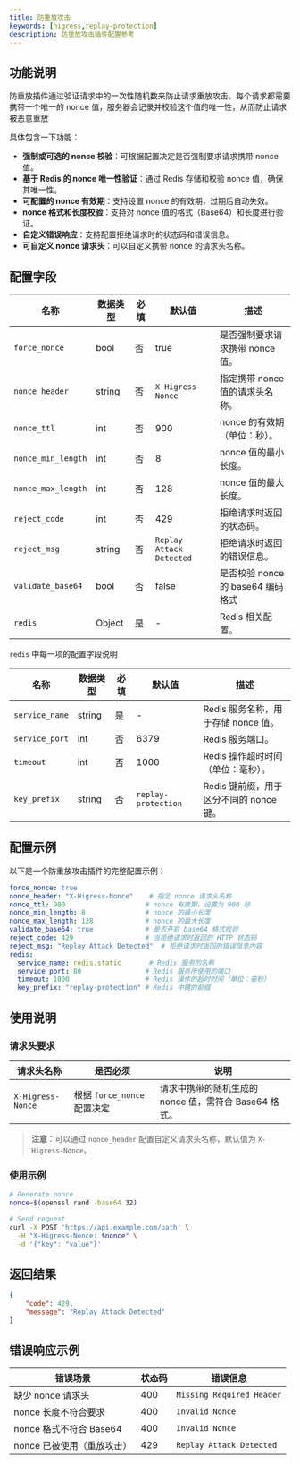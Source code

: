 ```yaml
---
title: 防重放攻击
keywords: [higress,replay-protection]
description: 防重放攻击插件配置参考
---
```


## 功能说明

防重放插件通过验证请求中的一次性随机数来防止请求重放攻击。每个请求都需要携带一个唯一的 nonce 值，服务器会记录并校验这个值的唯一性，从而防止请求被恶意重放

具体包含一下功能：

- **强制或可选的 nonce 校验**：可根据配置决定是否强制要求请求携带 nonce 值。
- **基于 Redis 的 nonce 唯一性验证**：通过 Redis 存储和校验 nonce 值，确保其唯一性。
- **可配置的 nonce 有效期**：支持设置 nonce 的有效期，过期后自动失效。
- **nonce 格式和长度校验**：支持对 nonce 值的格式（Base64）和长度进行验证。
- **自定义错误响应**：支持配置拒绝请求时的状态码和错误信息。
- **可自定义 nonce 请求头**：可以自定义携带 nonce 的请求头名称。

## 配置字段

| 名称                | 数据类型 | 必填 | 默认值          | 描述                              |
|----------------------|--------|------|-----------------|---------------------------------|
| `force_nonce`        | bool   | 否   | true      | 是否强制要求请求携带 nonce 值。       |
| `nonce_header`       | string | 否   | `X-Higress-Nonce`   | 指定携带 nonce 值的请求头名称。       |
| `nonce_ttl`          | int    | 否   | 900        | nonce 的有效期（单位：秒）。         |
| `nonce_min_length`   | int    | 否   | 8            | nonce 值的最小长度。               |
| `nonce_max_length`   | int    | 否   | 128        | nonce 值的最大长度。               |
| `reject_code`        | int    | 否   | 429        | 拒绝请求时返回的状态码。             |
| `reject_msg`         | string | 否   | `Replay Attack Detected` | 拒绝请求时返回的错误信息。           |
| `validate_base64`    | bool    | 否   | false | 是否校验 nonce 的 base64 编码格式 |
| `redis` | Object | 是   | -              | Redis 相关配置。 |

`redis` 中每一项的配置字段说明

| 名称           | 数据类型 | 必填 | 默认值              | 描述                                    |
| -------------- | -------- | ---- | ------------------- | --------------------------------------- |
| `service_name` | string   | 是   | -                   | Redis 服务名称，用于存储 nonce 值。     |
| `service_port` | int      | 否   | 6379                | Redis 服务端口。                        |
| `timeout`      | int      | 否   | 1000                | Redis 操作超时时间（单位：毫秒）。      |
| `key_prefix`   | string   | 否   | `replay-protection` | Redis 键前缀，用于区分不同的 nonce 键。 |

## 配置示例

以下是一个防重放攻击插件的完整配置示例：

```yaml
force_nonce: true
nonce_header: "X-Higress-Nonce"    # 指定 nonce 请求头名称
nonce_ttl: 900                    # nonce 有效期，设置为 900 秒
nonce_min_length: 8               # nonce 的最小长度
nonce_max_length: 128             # nonce 的最大长度
validate_base64: true             # 是否开启 base64 格式校验
reject_code: 429                  # 当拒绝请求时返回的 HTTP 状态码
reject_msg: "Replay Attack Detected"  # 拒绝请求时返回的错误信息内容
redis:
  service_name: redis.static       # Redis 服务的名称
  service_port: 80                # Redis 服务所使用的端口
  timeout: 1000                   # Redis 操作的超时时间（单位：毫秒）
  key_prefix: "replay-protection" # Redis 中键的前缀
```

## 使用说明

### 请求头要求

| 请求头名称       | 是否必须         | 说明                                       |
|-----------------|----------------|------------------------------------------|
| `X-Higress-Nonce`  | 根据 `force_nonce` 配置决定 | 请求中携带的随机生成的 nonce 值，需符合 Base64 格式。 |

> **注意**：可以通过 `nonce_header` 配置自定义请求头名称，默认值为 `X-Higress-Nonce`。

### 使用示例

```bash
# Generate nonce
nonce=$(openssl rand -base64 32)

# Send request
curl -X POST 'https://api.example.com/path' \
  -H "X-Higress-Nonce: $nonce" \
  -d '{"key": "value"}'
```

## 返回结果

```json
{
    "code": 429,
    "message": "Replay Attack Detected"
}
```


## 错误响应示例

| 错误场景                 | 状态码 | 错误信息               |
|------------------------|-------|--------------------|
| 缺少 nonce 请求头         | 400 | `Missing Required Header` |
| nonce 长度不符合要求      | 400 | `Invalid Nonce` |
| nonce 格式不符合 Base64 | 400 | `Invalid Nonce` |
| nonce 已被使用（重放攻击） | 429 | `Replay Attack Detected` |

